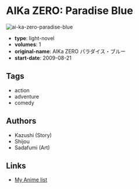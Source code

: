 # AIKa ZERO: Paradise Blue

![ai-ka-zero-paradise-blue](https://cdn.myanimelist.net/images/manga/1/162613.jpg)

-   **type**: light-novel
-   **volumes**: 1
-   **original-name**: AIKa ZERO パラダイス・ブルー
-   **start-date**: 2009-08-21

## Tags

-   action
-   adventure
-   comedy

## Authors

-   Kazushi (Story)
-   Shijou
-   Sadafumi (Art)

## Links

-   [My Anime list](https://myanimelist.net/manga/91089/AIKa_ZERO__Paradise_Blue)
